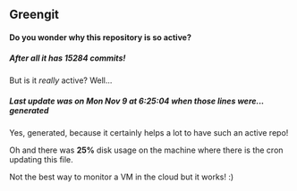 ## Greengit

#### Do you wonder why this repository is so active?

##### After all it has 15284 commits!

But is it *really* active? Well...

##### Last update was on Mon Nov 9 at 6:25:04 when those lines were... generated

Yes, generated, because it certainly helps a lot to have such an active repo!

Oh and there was **25%** disk usage on the machine
where there is the cron updating this file.

Not the best way to monitor a VM in the cloud but it works! :)
